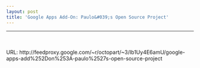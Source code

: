```yaml
---
layout: post
title: 'Google Apps Add-On: Paulo&#039;s Open Source Project'
---
```

<hr /><br /><br />URL: http://feedproxy.google.com/~r/octopart/~3/Ib1Uy4E6amU/google-apps-add%252Don%253A-paulo%2527s-open-source-project<br />